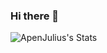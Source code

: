 ### Hi there 👋

![ApenJulius's Stats](https://github-readme-stats-apenjulius-projects.vercel.app/api?username=ApenJulius&theme=vue-dark&show_icons=true&hide_border=true&count_private=true)

